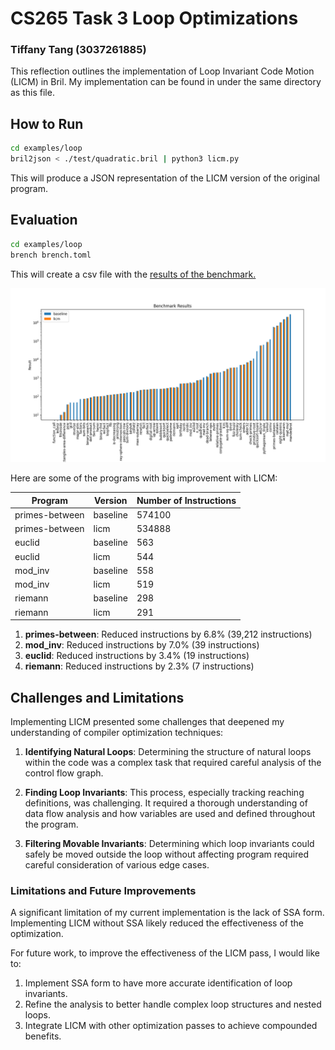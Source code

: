 # CS265 Task 3 Loop Optimizations
### Tiffany Tang (3037261885)
This reflection outlines the implementation of Loop Invariant Code Motion (LICM) in Bril. My implementation can be found in under the same directory as this file.

## How to Run

```bash
cd examples/loop
bril2json < ./test/quadratic.bril | python3 licm.py
```

This will produce a JSON representation of the LICM version of the original program.

## Evaluation

```bash
cd examples/loop
brench brench.toml   
```

This will create a csv file with the [results of the benchmark.](./output.csv)

![Benchmark result](Figure_1.png)

Here are some of the programs with big improvement with LICM:

| Program | Version | Number of Instructions |
|---------|---------|----------------|
| primes-between | baseline | 574100 |
| primes-between | licm | 534888 |
| euclid | baseline | 563 |
| euclid | licm | 544 |
| mod_inv | baseline | 558 |
| mod_inv | licm | 519 |
| riemann | baseline | 298 |
| riemann | licm | 291 |

1. **primes-between**: Reduced instructions by 6.8% (39,212 instructions)
2. **mod_inv**: Reduced instructions by 7.0% (39 instructions)
3. **euclid**: Reduced instructions by 3.4% (19 instructions)
4. **riemann**: Reduced instructions by 2.3% (7 instructions)

## Challenges and Limitations

Implementing LICM presented some challenges that deepened my understanding of compiler optimization techniques:

1. **Identifying Natural Loops**: Determining the structure of natural loops within the code was a complex task that required careful analysis of the control flow graph.

2. **Finding Loop Invariants**: This process, especially tracking reaching definitions, was challenging. It required a thorough understanding of data flow analysis and how variables are used and defined throughout the program.

3. **Filtering Movable Invariants**: Determining which loop invariants could safely be moved outside the loop without affecting program required careful consideration of various edge cases.

### Limitations and Future Improvements

A significant limitation of my current implementation is the lack of SSA form. Implementing LICM without SSA likely reduced the effectiveness of the optimization. 

For future work, to improve the effectiveness of the LICM pass, I would like to:

1. Implement SSA form to have more accurate identification of loop invariants.
2. Refine the analysis to better handle complex loop structures and nested loops.
3. Integrate LICM with other optimization passes to achieve compounded benefits.